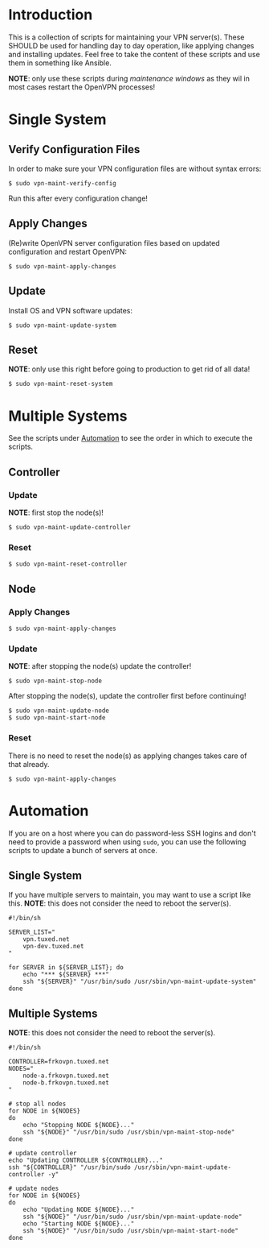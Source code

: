 # Introduction

This is a collection of scripts for maintaining your VPN server(s). These 
SHOULD be used for handling day to day operation, like applying changes and 
installing updates. Feel free to take the content of these scripts and use them
in something like Ansible.

**NOTE**: only use these scripts during _maintenance windows_ as they wil in 
most cases restart the OpenVPN processes!

# Single System

## Verify Configuration Files

In order to make sure your VPN configuration files are without syntax errors:

    $ sudo vpn-maint-verify-config

Run this after every configuration change!

## Apply Changes

(Re)write OpenVPN server configuration files based on updated configuration and 
restart OpenVPN:

    $ sudo vpn-maint-apply-changes

## Update

Install OS and VPN software updates:

    $ sudo vpn-maint-update-system

## Reset

**NOTE**: only use this right before going to production to get rid of all 
data!

    $ sudo vpn-maint-reset-system

# Multiple Systems

See the scripts under [Automation](#automation) to see the order in which to
execute the scripts.

## Controller

### Update

**NOTE**: first stop the node(s)!

    $ sudo vpn-maint-update-controller

### Reset

    $ sudo vpn-maint-reset-controller

## Node

### Apply Changes

    $ sudo vpn-maint-apply-changes

### Update

**NOTE**: after stopping the node(s) update the controller!

    $ sudo vpn-maint-stop-node

After stopping the node(s), update the controller first before continuing!

    $ sudo vpn-maint-update-node
    $ sudo vpn-maint-start-node

### Reset

There is no need to reset the node(s) as applying changes takes care of that
already.

    $ sudo vpn-maint-apply-changes

# Automation

If you are on a host where you can do password-less SSH logins and don't need
to provide a password when using `sudo`, you can use the following scripts to
update a bunch of servers at once.

## Single System

If you have multiple servers to maintain, you may want to use a script like 
this. **NOTE**: this does not consider the need to reboot the server(s).

    #!/bin/sh

    SERVER_LIST="
        vpn.tuxed.net
        vpn-dev.tuxed.net
    "

    for SERVER in ${SERVER_LIST}; do
        echo "*** ${SERVER} ***"
	    ssh "${SERVER}" "/usr/bin/sudo /usr/sbin/vpn-maint-update-system"
    done

## Multiple Systems

**NOTE**: this does not consider the need to reboot the server(s).

    #!/bin/sh

    CONTROLLER=frkovpn.tuxed.net
    NODES="
        node-a.frkovpn.tuxed.net
        node-b.frkovpn.tuxed.net
    "

    # stop all nodes
    for NODE in ${NODES}
    do
        echo "Stopping NODE ${NODE}..."
        ssh "${NODE}" "/usr/bin/sudo /usr/sbin/vpn-maint-stop-node"
    done

    # update controller
    echo "Updating CONTROLLER ${CONTROLLER}..."
    ssh "${CONTROLLER}" "/usr/bin/sudo /usr/sbin/vpn-maint-update-controller -y"

    # update nodes
    for NODE in ${NODES}
    do
        echo "Updating NODE ${NODE}..."
        ssh "${NODE}" "/usr/bin/sudo /usr/sbin/vpn-maint-update-node"
        echo "Starting NODE ${NODE}..."
        ssh "${NODE}" "/usr/bin/sudo /usr/sbin/vpn-maint-start-node"
    done

